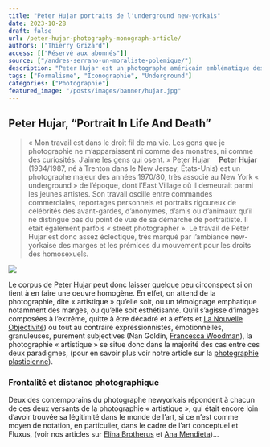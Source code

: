 ```yaml
---
title: "Peter Hujar portraits de l'underground new-yorkais"
date: 2023-10-28
draft: false
url: /peter-hujar-photography-monograph-article/
authors: ["Thierry Grizard"]
access: [["Réservé aux abonnés"]]
source: ["/andres-serrano-un-moraliste-polemique/"]
description: "Peter Hujar est un photographe américain emblématique des années underground new-yorkaises des années 70/80 Il réalisait des portraits saisissants du temps."
tags: ["Formalisme", "Iconographie", "Underground"]
categories: ["Photographie"]
featured_image: "/posts/images/banner/hujar.jpg"
---
```

## Peter Hujar, “Portrait In Life And Death”

> « Mon travail est dans le droit fil de ma vie. Les gens que je photographie ne m’apparaissent ni comme des monstres, ni comme des curiosités. J’aime les gens qui osent. » Peter Hujar
⠀
**Peter Hujar** (1934/1987, né à Trenton dans le New Jersey, États-Unis) est un photographe majeur des années 1970/80, très associé au New York « underground » de l’époque, dont l’East Village où il demeurait parmi les jeunes artistes. Son travail oscille entre commandes commerciales, reportages personnels et portraits rigoureux de célébrités des avant-gardes, d’anonymes, d’amis ou d’animaux qu’il ne distingue pas du point de vue de sa démarche de portraitiste. Il était également parfois « street photographer ». Le travail de Peter Hujar est donc assez éclectique, très marqué par l’ambiance new-yorkaise des marges et les prémices du mouvement pour les droits des homosexuels.

![](/posts/images/hujar/peter-hujar_solo-show_photography_jeu-de-paume_2019.004.jpg)

Le corpus de Peter Hujar peut donc laisser quelque peu circonspect si on tient à en faire une oeuvre homogène. En effet, on attend de la photographie, dite « artistique » qu’elle soit, ou un témoignage emphatique notamment des marges, ou qu’elle soit esthétisante. Qu’il s’agisse d’images composées à l’extrême, quitte à être décadré et à effets et [La Nouvelle Objectivité](/photographie-objective/)) ou tout au contraire expressionnistes, émotionnelles, granuleuses, purement subjectives (Nan Goldin, [Francesca Woodman](/francesca-woodman/)), la photographie « artistique » se situe donc dans la majorité des cas entre ces deux paradigmes, (pour en savoir plus voir notre article sur la [photographie plasticienne](/photographie-et-art-contemporain/)).

### Frontalité et distance photographique

Deux des contemporains du photographe newyorkais répondent à chacun de ces deux versants de la photographie « artistique », qui était encore loin d’avoir trouvée sa légitimité dans le monde de l’art, si ce n’est comme moyen de notation, en particulier, dans le cadre de l’art conceptuel et Fluxus, (voir nos articles sur [Elina Brotherus](/elina-brotherus-photography/) et [Ana Mendieta](/ana-mendieta-body-art/))...